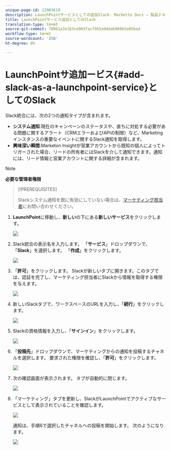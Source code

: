 ```yaml
---
unique-page-id: 12983619
description: LaunchPointサービスとしての追加Slack- Marketto Docs — 製品ドキュメント
title: LaunchPointサービス追加としてのSlack
translation-type: tm+mt
source-git-commit: 78961a3e163ce903facf955a9dda6909b5e85bad
workflow-type: tm+mt
source-wordcount: '258'
ht-degree: 0%

---
```



# LaunchPointサ追加ービス{#add-slack-as-a-launchpoint-service}としてのSlack

Slack統合には、次の2つの通知タイプが含まれます。

* **システム通知**:現在のキャンペーンのステータスや、直ちに対処する必要がある問題に関するアラート（CRMエラーおよびAPIの制限）など、Marketingインスタンスの重要なイベントに関するSlack通知を取得します。
* **興味深い瞬間**:Marketon Insightが営業アカウントから既知の個人によってトリガーされた場合、リードの所有者にはSlackを介して通知できます。通知には、リード情報と営業アカウントに関する詳細が含まれます。

>[!NOTE]
>
>**必要な管理者権限**

>[!PREREQUISITES]
>
>Slackシステム通知を既に有効にしていない場合は、[マーケティング担当者](https://nation.marketo.com/t5/Support/ct-p/Support)にお問い合わせください。

1. **LaunchPoint**&#x200B;に移動し、**新しい**&#x200B;の下にある&#x200B;**新しいサービス**&#x200B;をクリックします。

   ![](assets/image2017-11-27-14-3a13-3a18.png)

1. Slack統合の表示名を入力します。 「**サービス**」ドロップダウンで、「**Slack**」を選択します。 「**作成**」をクリックします。

   ![](assets/image2017-11-27-15-3a54-3a11.png)

1. 「**許可**」をクリックします。 Slackが新しいタブに開きます。このタブでは、認証を完了し、マーケティング担当者にSlackから情報を取得する権限を与えます。

   ![](assets/image2017-11-27-14-3a16-3a6.png)

1. 新しいSlackタブで、ワークスペースのURLを入力し、「**続行**」をクリックします。

   ![](assets/image2017-11-27-15-3a1-3a29.png)

1. Slackの資格情報を入力し、「**サインイン**」をクリックします。

   ![](assets/image2017-11-27-15-3a1-3a3.png)

1. 「**投稿先**」ドロップダウンで、マーケティングからの通知を投稿するチャネルを選択します。 要求された権限を確認し、「**許可**」をクリックします。

   ![](assets/image2018-1-9-13-3a21-3a50.png)

1. 次の確認画面が表示されます。 タブが自動的に閉じます。

   ![](assets/image2017-11-27-15-3a51-3a57.png)

1. 「マーケティング」タブを更新し、SlackがLaunchPointでアクティブなサービスとして表示されていることを確認します。

   ![](assets/image2017-11-27-15-3a55-3a37.png)

   通知は、手順6で選択したチャネルへの投稿を開始します。 次のようになります。

   ![](assets/samplenotification.png)
